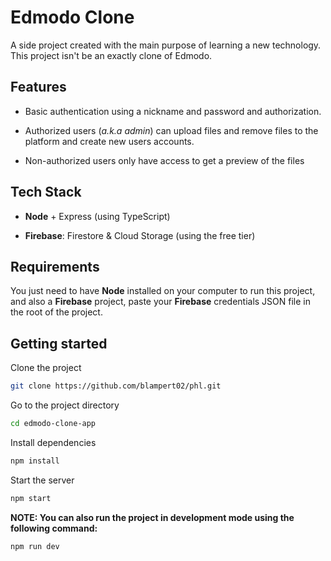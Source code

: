 # Edmodo Clone

A side project created with the main purpose of learning a new technology. This project isn't be an exactly clone of Edmodo.

## Features

- Basic authentication using a nickname and password and authorization.

- Authorized users (_a.k.a admin_) can upload files and remove files to the platform and create new users accounts.

- Non-authorized users only have access to get a preview of the files

## Tech Stack

- **Node** + Express (using TypeScript)

- **Firebase**: Firestore & Cloud Storage (using the free tier)

## Requirements

You just need to have **Node** installed on your computer to run this project, and also a **Firebase** project, paste your **Firebase** credentials JSON file in the root of the project.

## Getting started

Clone the project

```bash
git clone https://github.com/blampert02/phl.git
```

Go to the project directory

```bash
cd edmodo-clone-app
```

Install dependencies

```bash
npm install
```

Start the server
```bash
npm start
```

**NOTE: You can also run the project in development mode using the following command:**

```bash
npm run dev
```
